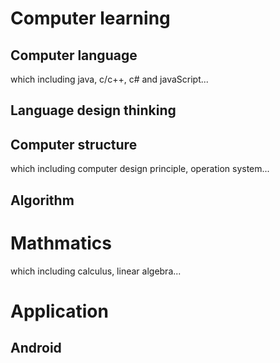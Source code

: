 # Computer learning

## Computer language
which including java, c/c++, c# and javaScript...

## Language design thinking

## Computer structure
which including computer design principle, operation system...

## Algorithm

# Mathmatics
which including calculus, linear algebra...

# Application
## Android






